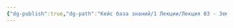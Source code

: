 ```yaml
---
{"dg-publish":true,"dg-path":"Кейс база знаний/1 Лекции/Лекция 03 - Земля без оснований (Шеллинг и Вудард)","permalink":"/kejs-baza-znanij/1-lekczii/lekcziya-03-zemlya-bez-osnovanij-shelling-i-vudard/"}
---
```



